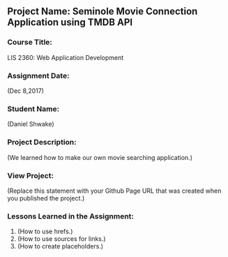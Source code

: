 ## Project Name:  Seminole Movie Connection Application using TMDB API

### Course Title:
LIS 2360:  Web Application Development

### Assignment Date:  
(Dec 8,2017)

### Student Name:  
(Daniel Shwake)

### Project Description:
(We learned how to make our own movie searching application.)

### View Project:
(Replace this statement with your Github Page URL that was created when you 
 published the project.)

### Lessons Learned in the Assignment:
1. (How to use hrefs.)
2. (How to use sources for links.)
3. (How to create placeholders.)
